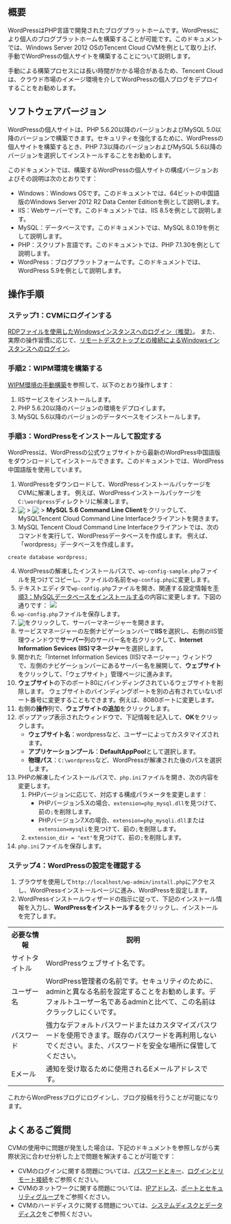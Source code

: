 ## 概要
WordPressはPHP言語で開発されたブログプラットホームです。WordPressにより個人のブログプラットホームを構築することが可能です。このドキュメントでは、Windows Server 2012 OSのTencent Cloud CVMを例として取り上げ、手動でWordPressの個人サイトを構築することについて説明します。

<dx-alert infotype="notice" title="">
手動による構築プロセスには長い時間がかかる場合があるため、Tencent Cloudは、クラウド市場のイメージ環境を介してWordPressの個人ブログをデプロイすることをお勧めします。
</dx-alert>



## ソフトウェアバージョン
WordPressの個人サイトは、PHP 5.6.20以降のバージョンおよびMySQL 5.0以降のバージョンで構築できます。セキュリティを強化するために、WordPressの個人サイトを構築するとき、PHP 7.3以降のバージョンおよびMySQL 5.6以降のバージョンを選択してインストールすることをお勧めします。

このドキュメントでは、構築するWordPressの個人サイトの構成バージョンおよびその説明は次のとおりです：
- Windows：Windows OSです。このドキュメントでは、64ビットの中国語版のWindows Server 2012 R2 Data Center Editionを例として説明します。
- IIS：Webサーバーです。このドキュメントでは、IIS 8.5を例として説明します。
- MySQL：データベースです。このドキュメントでは、MySQL 8.0.19を例として説明します。
- PHP：スクリプト言語です。このドキュメントでは、PHP 7.1.30を例として説明します。
- WordPress：ブログプラットフォームです。このドキュメントでは、WordPress 5.9を例として説明します。


## 操作手順

### ステップ1：CVMにログインする
[RDPファイルを使用したWindowsインスタンスへのログイン（推奨）](https://intl.cloud.tencent.com/zh/document/product/213/5435)。
また、実際の操作習慣に応じて、[リモートデスクトップとの接続によるWindowsインスタンスへのログイン](https://intl.cloud.tencent.com/document/product/213/32498)。

### 手順2：WIPM環境を構築する
[WIPM環境の手動構築](https://intl.cloud.tencent.com/zh/document/product/213/33143)を参照して、以下のとおり操作します：
1. IISサービスをインストールします。
2. PHP 5.6.20以降のバージョンの環境をデプロイします。
3. MySQL 5.6以降のバージョンのデータベースをインストールします。

### 手順3：WordPressをインストールして設定する

<dx-alert infotype="explain" title="">
WordPressは、WordPressの公式ウェブサイトから最新のWordPress中国語版をダウンロードしてインストールできます。このドキュメントでは、WordPress中国語版を使用しています。
</dx-alert>



1. WordPressをダウンロードして、WordPressインストールパッケージをCVMに解凍します。
例えば、WordPressインストールパッケージを`C:\wordpress`ディレクトリに解凍します。
2. <img src="https://main.qcloudimg.com/raw/87d894e564b7e837d9f478298cf2e292.png" style="margin: -3px 0px;"> >  <img src="https://main.qcloudimg.com/raw/ca83b4e70e201fe9ff98dc1f2b207cee.png" style="margin: -3px 0px;"> >  **MySQL 5.6 Command Line Client**をクリックして、MySQLTencent Cloud Command Line Interfaceクライアントを開きます。
3. MySQL Tencent Cloud Command Line Interfaceクライアントでは、次のコマンドを実行して、WordPressデータベースを作成します。
例えば、「wordpress」データベースを作成します。
```
create database wordpress;
```
4. WordPressの解凍したインストールパスで、`wp-config-sample.php`ファイルを見つけてコピーし、ファイルの名前を`wp-config.php`に変更します。
5. テキストエディタで`wp-config.php`ファイルを開き、関連する設定情報を[手順3：MySQLデータベースをインストールする](https://intl.cloud.tencent.com/document/product/213/10190)の内容に変更します。下図の通りです：
![](https://qcloudimg.tencent-cloud.cn/raw/5900f1b371a512f7c058783caeccc719.png)
6. `wp-config.php`ファイルを保存します。
7. <img src="https://main.qcloudimg.com/raw/f779581f1ce3edfead8c725ce1504009.png" style="margin: -3px 0px;">をクリックして、サーバーマネージャーを開きます。
8. サービスマネージャーの左側ナビゲーションバーで**IIS**を選択し、右側のIIS管理ウィンドウで**サーバー**列のサーバー名を右クリックして、**Internet Information Sevices (IIS)マネージャー**を選択します。
9. 開かれた「Internet Information Sevices (IIS)マネージャー」ウィンドウで、左側のナビゲーションバーにあるサーバー名を展開して、**ウェブサイト**をクリックして、「ウェブサイト」管理ページに進みます。
10. **ウェブサイト**の下のポート80にバインディングされているウェブサイトを削除します。
ウェブサイトのバインディングポートを別の占有されていないポート番号に変更することもできます。例えば、8080ポートに変更します。
11. 右側の**操作**列で、**ウェブサイトの追加**をクリックします。
12. ポップアップ表示されたウィンドウで、下記情報を記入して、**OK**をクリックします。
    - **ウェブサイト名**：wordpressなど、ユーザーによってカスタマイズされます。
    - **アプリケーションプール**：**DefaultAppPool**として選択します。
    - **物理パス**：`C:\wordpress`など、WordPressが解凍された後のパスを選択します。
13. PHPの解凍したインストールパスで、`php.ini`ファイルを開き、次の内容を変更します。
    1. PHPバージョンに応じて、対応する構成パラメータを変更します：
       - PHPバージョン5.Xの場合、`extension=php_mysql.dll`を見つけて、前の`;`を削除します。
       - PHPバージョン7.Xの場合、`extension=php_mysqli.dll`または`extension=mysqli`を見つけて、前の`;`を削除します。
    2. `extension_dir = "ext"`を見つけて、前の`;`を削除します。
14. `php.ini`ファイルを保存します。

### ステップ4：WordPressの設定を確認する

1. ブラウザを使用して`http://localhost/wp-admin/install.php`にアクセスし、WordPressインストールページに進み、WordPressを設定します。
2. WordPressインストールウィザードの指示に従って、下記のインストール情報を入力し、**WordPressをインストールする**をクリックし、インストールを完了します。
<table>
	<tr><th width="16%">必要な情報</th><th>説明</th></tr>
	<tr><td>サイトタイトル</td><td>WordPressウェブサイト名です。</td></tr>
	<tr><td>ユーザー名</td><td>WordPress管理者の名前です。セキュリティのために、adminと異なる名前を設定することをお勧めします。デフォルトユーザー名であるadminと比べて、この名前はクラックしにくいです。</td></tr>
	<tr><td>パスワード</td><td>強力なデフォルトパスワードまたはカスタマイズパスワードを使用できます。既存のパスワードを再利用しないでください。また、パスワードを安全な場所に保管してください。</td></tr>
	<tr><td>Eメール</td><td>通知を受け取るために使用されるEメールアドレスです。</td></tr>
</table>
これからWordPressブログにログインし、ブログ投稿を行うことが可能になります。

## よくあるご質問
CVMの使用中に問題が発生した場合は、下記のドキュメントを参照しながら実際状況に合わせ分析した上で問題を解決することが可能です：
- CVMのログインに関する問題については、[パスワードとキー](https://intl.cloud.tencent.com/document/product/213/18120)、[ログインとリモート接続](https://intl.cloud.tencent.com/document/product/213/17278)をご参照ください。
- CVMのネットワークに関する問題については、[IPアドレス](https://intl.cloud.tencent.com/document/product/213/17285)、[ポートとセキュリティグループ](https://intl.cloud.tencent.com/document/product/213/2502)をご参照ください。
- CVMのハードディスクに関する問題については、[システムディスクとデータディスク](https://intl.cloud.tencent.com/zh/document/product/213/17351)をご参照ください。

